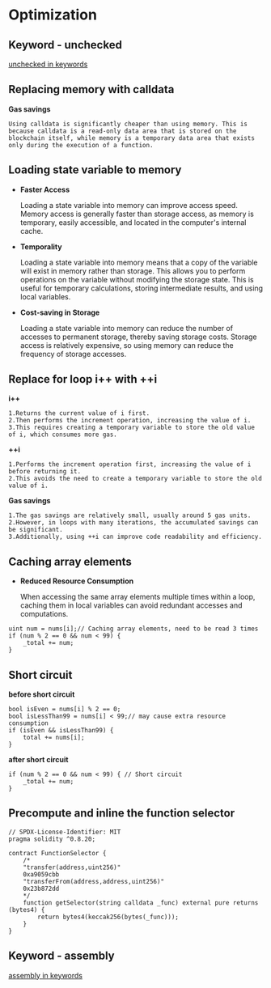 # Optimization


## Keyword - unchecked
[unchecked in keywords](../keywords/README.md/#unchecked)

## Replacing memory with calldata
**Gas savings**
```
Using calldata is significantly cheaper than using memory. This is because calldata is a read-only data area that is stored on the blockchain itself, while memory is a temporary data area that exists only during the execution of a function.
```
## Loading state variable to memory
- **Faster Access**
  
    Loading a state variable into memory can improve access speed. Memory access is generally faster than storage access, as memory is temporary, easily accessible, and located in the computer's internal cache.

- **Temporality**

    Loading a state variable into memory means that a copy of the variable will exist in memory rather than storage. This allows you to perform operations on the variable without modifying the storage state. This is useful for temporary calculations, storing intermediate results, and using local variables.

- **Cost-saving in Storage**

    Loading a state variable into memory can reduce the number of accesses to permanent storage, thereby saving storage costs. Storage access is relatively expensive, so using memory can reduce the frequency of storage accesses.
## Replace for loop i++ with ++i
**i++**
```
1.Returns the current value of i first.
2.Then performs the increment operation, increasing the value of i.
3.This requires creating a temporary variable to store the old value of i, which consumes more gas.
```
**++i**
```
1.Performs the increment operation first, increasing the value of i before returning it.
2.This avoids the need to create a temporary variable to store the old value of i.
```
**Gas savings**
```
1.The gas savings are relatively small, usually around 5 gas units.
2.However, in loops with many iterations, the accumulated savings can be significant.
3.Additionally, using ++i can improve code readability and efficiency.
```
## Caching array elements
- **Reduced Resource Consumption**

    When accessing the same array elements multiple times within a loop, caching them in local variables can avoid redundant accesses and computations.
```
uint num = nums[i];// Caching array elements, need to be read 3 times
if (num % 2 == 0 && num < 99) {
    _total += num;
}
```
## Short circuit
**before short circuit**
```
bool isEven = nums[i] % 2 == 0;
bool isLessThan99 = nums[i] < 99;// may cause extra resource consumption
if (isEven && isLessThan99) {
    total += nums[i];
}
```
**after short circuit**
```
if (num % 2 == 0 && num < 99) { // Short circuit
    _total += num;
}
```
## Precompute and inline the function selector
```
// SPDX-License-Identifier: MIT
pragma solidity ^0.8.20;

contract FunctionSelector {
    /*
    "transfer(address,uint256)"
    0xa9059cbb
    "transferFrom(address,address,uint256)"
    0x23b872dd
    */
    function getSelector(string calldata _func) external pure returns (bytes4) {
        return bytes4(keccak256(bytes(_func)));
    }
}

```
## Keyword - assembly
[assembly in keywords](../keywords/README.md)

